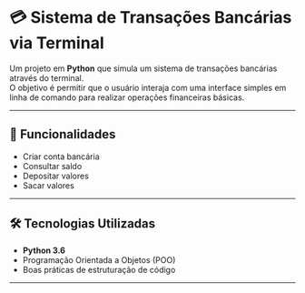 # 💳 Sistema de Transações Bancárias via Terminal

Um projeto em **Python** que simula um sistema de transações bancárias através do terminal.  
O objetivo é permitir que o usuário interaja com uma interface simples em linha de comando para realizar operações financeiras básicas.

---

## 📌 Funcionalidades

- Criar conta bancária
- Consultar saldo
- Depositar valores
- Sacar valores

---

## 🛠️ Tecnologias Utilizadas

- **Python 3.6**
- Programação Orientada a Objetos (POO)
- Boas práticas de estruturação de código

---
